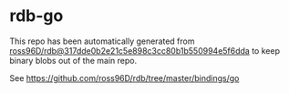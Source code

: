 # rdb-go
This repo has been automatically generated from
[ross96D/rdb@317dde0b2e21c5e898c3cc80b1b550994e5f6dda](https://github.com/ross96D/rdb/commit/317dde0b2e21c5e898c3cc80b1b550994e5f6dda)
to keep binary blobs out of the main repo.

See <https://github.com/ross96D/rdb/tree/master/bindings/go>